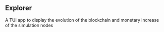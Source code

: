 ## Explorer
A TUI app to display the evolution of the blockchain and monetary increase of the simulation nodes